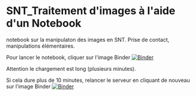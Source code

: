 # SNT_Traitement d'images à l'aide d'un Notebook
notebook sur la manipulaton des images en SNT.
Prise de contact, manipulations élémentaires.

Pour lancer le notebook, cliquer sur l'image Binder [![Binder](https://mybinder.org/badge_logo.svg)](https://mybinder.org/v2/gh/Denis2caen/SNT-th5-photonumerique.git/HEAD?filepath=(SNT)%20Th5%20Traitement_d_images%20a%20l_aide%20d_un%20notebook%20Jupyter.ipynb)

Attention le chargement est long (plusieurs minutes).

Si cela dure plus de 10 minutes, relancer le serveur en cliquant de nouveau sur l'image Binder [![Binder](https://mybinder.org/badge_logo.svg)](https://mybinder.org/v2/gh/Denis2caen/SNT-th5-photonumerique.git/HEAD?filepath=(SNT)%20Th5%20Traitement_d_images%20a%20l_aide%20d_un%20notebook%20Jupyter.ipynb)

